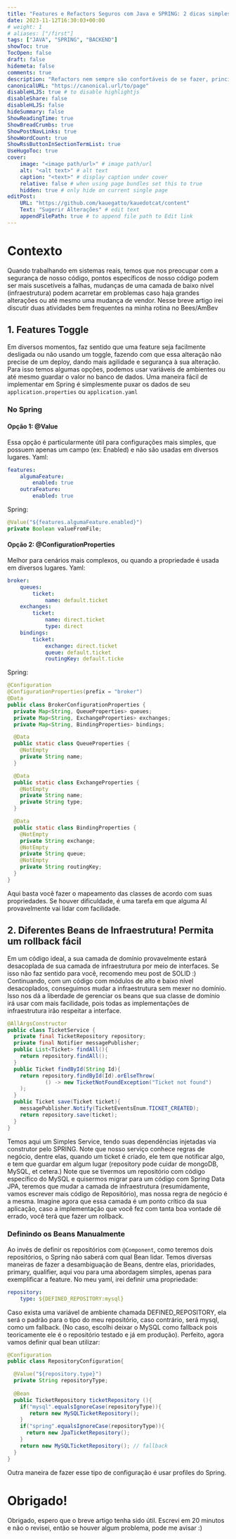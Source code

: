 ```yaml
---
title: "Features e Refactors Seguros com Java e SPRING: 2 dicas simples!"
date: 2023-11-12T16:30:03+00:00
# weight: 1
# aliases: ["/first"]
tags: ["JAVA", "SPRING", "BACKEND"]
showToc: true
TocOpen: false
draft: false
hidemeta: false
comments: true
description: "Refactors nem sempre são confortáveis de se fazer, principalmente em pontos ou sistemas críticos, ao mexer nesses pontos, é sempre bom ter um plano B"
canonicalURL: "https://canonical.url/to/page"
disableHLJS: true # to disable highlightjs
disableShare: false
disableHLJS: false
hideSummary: false
ShowReadingTime: true
ShowBreadCrumbs: true
ShowPostNavLinks: true
ShowWordCount: true
ShowRssButtonInSectionTermList: true
UseHugoToc: true
cover:
    image: "<image path/url>" # image path/url
    alt: "<alt text>" # alt text
    caption: "<text>" # display caption under cover
    relative: false # when using page bundles set this to true
    hidden: true # only hide on current single page
editPost:
    URL: "https://github.com/kauegatto/kauedotcat/content"
    Text: "Sugerir Alterações" # edit text
    appendFilePath: true # to append file path to Edit link
---
```

# Contexto
Quando trabalhando em sistemas reais, temos que nos preocupar com a segurança de nosso código, pontos específicos de nosso código podem ser mais suscetíveis a falhas, mudanças de uma camada de baixo nível (infraestrutura) podem acarretar em problemas caso haja grandes alterações ou até mesmo uma mudança de vendor. Nesse breve artigo irei discutir duas atividades bem frequentes na minha rotina no Bees/AmBev 
## 1. Features Toggle
Em diversos momentos, faz sentido que uma feature seja facilmente desligada ou não usando um toggle, fazendo com que essa alteração não precise de um deploy, dando mais agilidade e segurança à sua alteração.
Para isso temos algumas opções, podemos usar variáveis de ambientes ou até mesmo guardar o valor no banco de dados.
Uma maneira fácil de implementar em Spring é simplesmente puxar os dados de seu` application.properties` ou `application.yaml`

### No Spring
#### Opção 1: @Value
Essa opção é particularmente útil para configurações mais simples, que possuem apenas um campo (ex: Enabled) e não são usadas em diversos lugares.
Yaml:
```yaml
features:
    algumaFeature:
        enabled: true
    outraFeature:
        enabled: true
```
Spring:
```java
@Value("${features.algumaFeature.enabled}")
private Boolean valueFromFile;
```
#### Opção 2: @ConfigurationProperties
Melhor para cenários mais complexos, ou quando a propriedade é usada em diversos lugares.
Yaml:
```yaml
broker:
    queues:
        ticket:
            name: default.ticket
    exchanges:
        ticket:
            name: direct.ticket
            type: direct
    bindings:
        ticket:
            exchange: direct.ticket
            queue: default.ticket
            routingKey: default.ticke
```
Spring:
```java
@Configuration
@ConfigurationProperties(prefix = "broker")
@Data
public class BrokerConfigurationProperties {
  private Map<String, QueueProperties> queues;
  private Map<String, ExchangeProperties> exchanges;
  private Map<String, BindingProperties> bindings;

  @Data
  public static class QueueProperties {
    @NotEmpty
    private String name;
  }

  @Data
  public static class ExchangeProperties {
    @NotEmpty
    private String name;
    private String type;
  }

  @Data
  public static class BindingProperties {
    @NotEmpty
    private String exchange;
    @NotEmpty
    private String queue;
    @NotEmpty
    private String routingKey;
  }
}
```
Aqui basta você fazer o mapeamento das classes de acordo com suas propriedades. Se houver dificuldade, é uma tarefa em que alguma AI provavelmente vai lidar com facilidade.

## 2. Diferentes Beans de Infraestrutura! Permita um rollback fácil
Em um código ideal, a sua camada de domínio provavelmente estará desacoplada de sua camada de infraestrutura por meio de interfaces. Se isso não faz sentido para você, recomendo meu post de SOLID :)
Continuando, com um código com módulos de alto e baixo nível desacoplados, conseguimos mudar a infraestrutura sem mexer no domínio. Isso nos dá a liberdade de gerenciar os beans que sua classe de domínio irá usar com mais facilidade, pois todas as implementações de infraestrutura irão respeitar a interface.
```java
@AllArgsConstructor
public class TicketService {
  private final TicketRepository repository;
  private final Notifier messagePublisher;
  public List<Ticket> findAll(){
    return repository.findAll();
  }
  public Ticket findById(String Id){
    return repository.findById(Id).orElseThrow(
            () -> new TicketNotFoundException("Ticket not found")
    );
  }
  public Ticket save(Ticket ticket){
    messagePublisher.Notify(TicketEventsEnum.TICKET_CREATED);
    return repository.save(ticket);
  }
}
```
Temos aqui um Simples Service, tendo suas dependências injetadas via construtor pelo SPRING. Note que nosso serviço conhece regras de negócio, dentre elas, quando um ticket é criado, ele tem que notificar algo, e tem que guardar em algum lugar (repository pode cuidar de mongoDB, MySQL, et cetera.)
Note que se tivermos um repositório com código específico do MySQL e quisermos migrar para um código com Spring Data JPA, teremos que mudar a camada de infraestrutura (resumidamente, vamos escrever mais código de Repositório), mas nossa regra de negócio é a mesma.
Imagine agora que essa camada é um ponto crítico da sua aplicação, caso a implementação que você fez com tanta boa vontade dê errado, você terá que fazer um rollback.
### Definindo os Beans Manualmente
Ao invés de definir os repositórios com `@Component`, como teremos dois repositórios, o Spring não saberá com qual Bean lidar. 
Temos diversas maneiras de fazer a desambiguação de Beans, dentre elas, prioridades, primary, qualifier, aqui vou para uma abordagem simples, apenas para exemplificar a feature.
No meu yaml, irei definir uma propriedade:
```yaml
repository:
    type: ${DEFINED_REPOSITORY:mysql}
```
Caso exista uma variável de ambiente chamada DEFINED_REPOSITORY, ela será o padrão para o tipo do meu repositório, caso contrário, será mysql, como um fallback. (No caso, escolhi deixar o MySQL como fallback pois teoricamente ele é o repositório testado e já em produção).
Perfeito, agora vamos definir qual bean utilizar:
```java
@Configuration
public class RepositoryConfiguration{

  @Value("${repository.type}")
  private String repositoryType;
 
  @Bean
  public TicketRepository ticketRepository (){
    if("mysql".equalsIgnoreCase(repositoryType)){
       return new MySQLTicketRepository();
    }
    if("spring".equalsIgnoreCase(repositoryType)){
      return new JpaTicketRepository();
    }
    return new MySQLTicketRepository(); // fallback
  }
}
```
Outra maneira de fazer esse tipo de configuração é usar profiles do Spring.

# Obrigado!
Obrigado, espero que o breve artigo tenha sido útil. Escrevi em 20 minutos e não o revisei, então se houver algum problema, pode me avisar :)